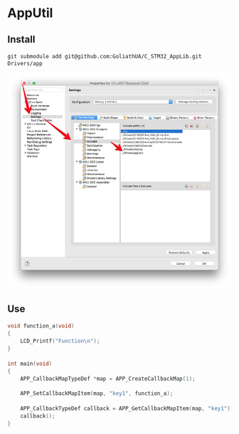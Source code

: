 # AppUtil


## Install

```
git submodule add git@github.com:GoliathUA/C_STM32_AppLib.git Drivers/app
```

![Settings](docs/images/1-Properties.png)

## Use

```c
void function_a(void) 
{
    LCD_Printf("Function\n");
}

int main(void)
{
    APP_CallbackMapTypeDef *map = APP_CreateCallbackMap(1);

    APP_SetCallbackMapItem(map, "key1", function_a);
    
    APP_CallbackTypeDef callback = APP_GetCallbackMapItem(map, "key1");
    callback();
}
```